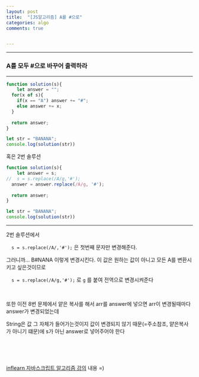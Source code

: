 ```yaml
---
layout: post
title:  "[JS알고리즘] A를 #으로"
categories: algo 
comments: true


---
```






---

### A를 모두 #으로 바꾸어 출력하라

---

~~~javascript
function solution(s){
	let answer = "";
  for(x of s){
    if(x == "A") answer += "#";
    else answer += x; 
  }
  
  return answer;
}

let str = "BANANA";
console.log(solution(str))
~~~



혹은 2번 솔루션

~~~javascript
function solution(s){
	let answer = s;
//  s = s.replace(/A/g,'#');
  answer = answer.replace(/A/g, '#');
  
  return answer;
}

let str = "BANANA";
console.log(solution(str))
~~~



---

2번 솔루션에서

`  s = s.replace(/A/,'#');` 은 첫번째 문자만 변경해준다. 

그러니까... B#NANA 이렇게 변경시킨다. 이 값은 원하는 값이 아니고 모든 A를 변환시키고 싶은것이므로

`  s = s.replace(/A/g,'#');` 로 `g` 를 붙여 전역으로 변경시켜준다

<br>

또한 이전 8번 문제에서 얕은 복사를 해서 arr를 answer에 넣으면 arr이 변경될때마다 answer가 변경되었는데 

String은 값 그 자체가 들어가는것이지 값이 변경되지 않기 때문(=주소참조, 얕은복사가 아니기 떄문)에 s가 아닌 answer로 넣어주어야 한다 

<br> 





<br>

<br>

[inflearn 자바스크립트 알고리즘 강의](https://www.inflearn.com/course/%EC%9E%90%EB%B0%94%EC%8A%A4%ED%81%AC%EB%A6%BD%ED%8A%B8-%EC%95%8C%EA%B3%A0%EB%A6%AC%EC%A6%98-%EB%AC%B8%EC%A0%9C%ED%92%80%EC%9D%B4/dashboard) 내용 =)